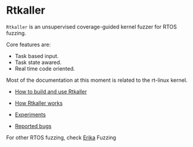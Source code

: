 # Rtkaller
 
`Rtkaller`  is an unsupervised coverage-guided kernel fuzzer for RTOS fuzzing. 

Core features are:
 * Task based input.
 * Task state awared.
 * Real time code oriented. 

Most of the documentation at this moment is related to the rt-linux kernel.
- [How to build and use Rtkaller](docs/usage.md)

- [How Rtkaller works](docs/features.md)
 
- [Experiments](experiments/result.md)

- [Reported bugs](docs/buglist.md)



For other RTOS fuzzing, check [Erika](rtkaller-ind/README.md) Fuzzing
